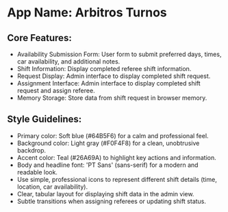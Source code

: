 # **App Name**: Arbitros Turnos

## Core Features:

- Availability Submission Form: User form to submit preferred days, times, car availability, and additional notes.
- Shift Information: Display completed referee shift information.
- Request Display: Admin interface to display completed shift request.
- Assignment Interface: Admin interface to display completed shift request and assign referee.
- Memory Storage: Store data from shift request in browser memory.

## Style Guidelines:

- Primary color: Soft blue (#64B5F6) for a calm and professional feel.
- Background color: Light gray (#F0F4F8) for a clean, unobtrusive backdrop.
- Accent color: Teal (#26A69A) to highlight key actions and information.
- Body and headline font: 'PT Sans' (sans-serif) for a modern and readable look.
- Use simple, professional icons to represent different shift details (time, location, car availability).
- Clear, tabular layout for displaying shift data in the admin view.
- Subtle transitions when assigning referees or updating shift status.